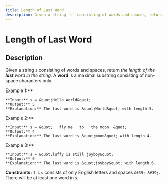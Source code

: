 ```yaml
---
title: Length of Last Word
description: Given a string `s` consisting of words and spaces, return *the length of the **last** word in the st
---
```

# Length of Last Word
## Description
Given a string `s` consisting of words and spaces, return *the length of the **last** word in the string.*
A **word** is a maximal substring consisting of non-space characters only.
 
Example 1:**
```
**Input:** s = &quot;Hello World&quot;
**Output:** 5
**Explanation:** The last word is &quot;World&quot; with length 5.
```
Example 2:**
```
**Input:** s = &quot;   fly me   to   the moon  &quot;
**Output:** 4
**Explanation:** The last word is &quot;moon&quot; with length 4.
```
Example 3:**
```
**Input:** s = &quot;luffy is still joyboy&quot;
**Output:** 6
**Explanation:** The last word is &quot;joyboy&quot; with length 6.
```
 
**Constraints:**
	`1 4`
	`s` consists of only English letters and spaces `&#39; &#39;`.
	There will be at least one word in `s`.


